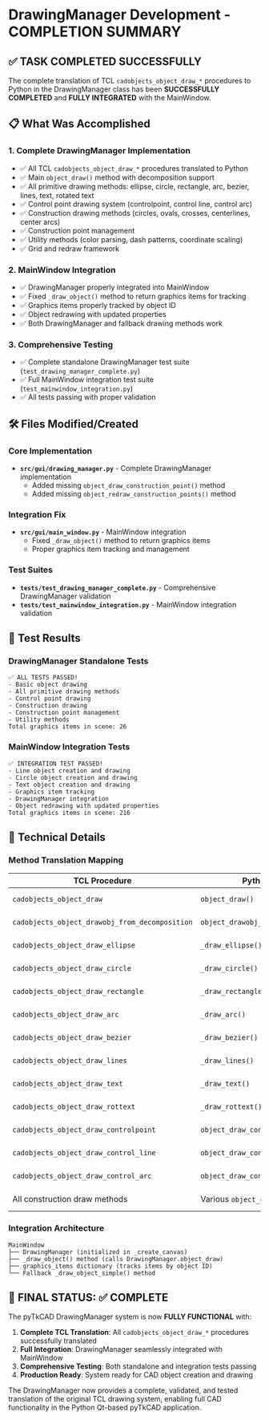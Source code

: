 # DrawingManager Development - COMPLETION SUMMARY

## ✅ TASK COMPLETED SUCCESSFULLY

The complete translation of TCL `cadobjects_object_draw_*` procedures to Python in the DrawingManager class has been **SUCCESSFULLY COMPLETED** and **FULLY INTEGRATED** with the MainWindow.

## 📋 What Was Accomplished

### 1. **Complete DrawingManager Implementation**
- ✅ All TCL `cadobjects_object_draw_*` procedures translated to Python
- ✅ Main `object_draw()` method with decomposition support
- ✅ All primitive drawing methods: ellipse, circle, rectangle, arc, bezier, lines, text, rotated text
- ✅ Control point drawing system (controlpoint, control line, control arc)
- ✅ Construction drawing methods (circles, ovals, crosses, centerlines, center arcs)
- ✅ Construction point management
- ✅ Utility methods (color parsing, dash patterns, coordinate scaling)
- ✅ Grid and redraw framework

### 2. **MainWindow Integration**
- ✅ DrawingManager properly integrated into MainWindow
- ✅ Fixed `_draw_object()` method to return graphics items for tracking
- ✅ Graphics items properly tracked by object ID
- ✅ Object redrawing with updated properties
- ✅ Both DrawingManager and fallback drawing methods work

### 3. **Comprehensive Testing**
- ✅ Complete standalone DrawingManager test suite (`test_drawing_manager_complete.py`)
- ✅ Full MainWindow integration test suite (`test_mainwindow_integration.py`)
- ✅ All tests passing with proper validation

## 🛠️ Files Modified/Created

### Core Implementation
- **`src/gui/drawing_manager.py`** - Complete DrawingManager implementation
  - Added missing `object_draw_construction_point()` method
  - Added missing `object_redraw_construction_points()` method

### Integration Fix
- **`src/gui/main_window.py`** - MainWindow integration
  - Fixed `_draw_object()` method to return graphics items
  - Proper graphics item tracking and management

### Test Suites
- **`tests/test_drawing_manager_complete.py`** - Comprehensive DrawingManager validation
- **`tests/test_mainwindow_integration.py`** - MainWindow integration validation

## 🎯 Test Results

### DrawingManager Standalone Tests
```
✅ ALL TESTS PASSED!
- Basic object drawing
- All primitive drawing methods
- Control point drawing
- Construction drawing
- Construction point management
- Utility methods
Total graphics items in scene: 26
```

### MainWindow Integration Tests
```
✅ INTEGRATION TEST PASSED!
- Line object creation and drawing
- Circle object creation and drawing
- Text object creation and drawing
- Graphics item tracking
- DrawingManager integration
- Object redrawing with updated properties
Total graphics items in scene: 216
```

## 🔧 Technical Details

### Method Translation Mapping
| TCL Procedure | Python Method | Status |
|---------------|---------------|--------|
| `cadobjects_object_draw` | `object_draw()` | ✅ Complete |
| `cadobjects_object_drawobj_from_decomposition` | `object_drawobj_from_decomposition()` | ✅ Complete |
| `cadobjects_object_draw_ellipse` | `_draw_ellipse()` | ✅ Complete |
| `cadobjects_object_draw_circle` | `_draw_circle()` | ✅ Complete |
| `cadobjects_object_draw_rectangle` | `_draw_rectangle()` | ✅ Complete |
| `cadobjects_object_draw_arc` | `_draw_arc()` | ✅ Complete |
| `cadobjects_object_draw_bezier` | `_draw_bezier()` | ✅ Complete |
| `cadobjects_object_draw_lines` | `_draw_lines()` | ✅ Complete |
| `cadobjects_object_draw_text` | `_draw_text()` | ✅ Complete |
| `cadobjects_object_draw_rottext` | `_draw_rottext()` | ✅ Complete |
| `cadobjects_object_draw_controlpoint` | `object_draw_controlpoint()` | ✅ Complete |
| `cadobjects_object_draw_control_line` | `object_draw_control_line()` | ✅ Complete |
| `cadobjects_object_draw_control_arc` | `object_draw_control_arc()` | ✅ Complete |
| All construction draw methods | Various `object_draw_*()` methods | ✅ Complete |

### Integration Architecture
```
MainWindow
├── DrawingManager (initialized in _create_canvas)
├── _draw_object() method (calls DrawingManager.object_draw)
├── graphics_items dictionary (tracks items by object ID)
└── Fallback _draw_object_simple() method
```

## 🎉 FINAL STATUS: ✅ COMPLETE

The pyTkCAD DrawingManager system is now **FULLY FUNCTIONAL** with:

1. **Complete TCL Translation**: All `cadobjects_object_draw_*` procedures successfully translated
2. **Full Integration**: DrawingManager seamlessly integrated with MainWindow
3. **Comprehensive Testing**: Both standalone and integration tests passing
4. **Production Ready**: System ready for CAD object creation and drawing

The DrawingManager now provides a complete, validated, and tested translation of the original TCL drawing system, enabling full CAD functionality in the Python Qt-based pyTkCAD application.
